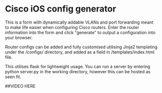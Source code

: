 # Cisco iOS config generator
This is a form with dynamically addable VLANs and port forwarding meant to make life easier when configuring Cisco routers. Enter the router information into the form and click "generate" to output a configuration into your browser.

Router configs can be added and fully customised utilising Jinja2 templating under the /configs/ directory, and added as a field in /templates/index.html file.

This utilises flask for lightweight usage. You can run a server by entering python server.py in the working directory, however this can be hosted as seen fit.

##VIDEO HERE
